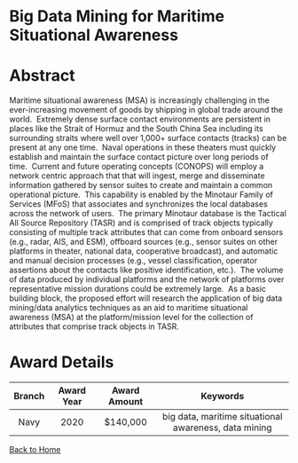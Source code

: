 
Big Data Mining for Maritime Situational Awareness
==================================================

# Abstract


Maritime situational awareness (MSA) is increasingly challenging in the ever-increasing movement of goods by shipping in global trade around the world.  Extremely dense surface contact environments are persistent in places like the Strait of Hormuz and the South China Sea including its surrounding straits where well over 1,000+ surface contacts (tracks) can be present at any one time.  Naval operations in these theaters must quickly establish and maintain the surface contact picture over long periods of time.  Current and future operating concepts (CONOPS) will employ a network centric approach that that will ingest, merge and disseminate information gathered by sensor suites to create and maintain a common operational picture.  This capability is enabled by the Minotaur Family of Services (MFoS) that associates and synchronizes the local databases across the network of users.  The primary Minotaur database is the Tactical All Source Repository (TASR) and is comprised of track objects typically consisting of multiple track attributes that can come from onboard sensors (e.g., radar, AIS, and ESM), offboard sources (e.g., sensor suites on other platforms in theater, national data, cooperative broadcast), and automatic and manual decision processes (e.g., vessel classification, operator assertions about the contacts like positive identification, etc.).  The volume of data produced by individual platforms and the network of platforms over representative mission durations could be extremely large.  As a basic building block, the proposed effort will research the application of big data mining/data analytics techniques as an aid to maritime situational awareness (MSA) at the platform/mission level for the collection of attributes that comprise track objects in TASR.  

# Award Details

|Branch|Award Year|Award Amount|Keywords|
| :---: | :---: | :---: | :---: |
|Navy|2020|$140,000|big data, maritime situational awareness, data mining|
  
  


[Back to Home](https://github.com/chrischow/dod_sbir_awards/Reports/JH/#2157)